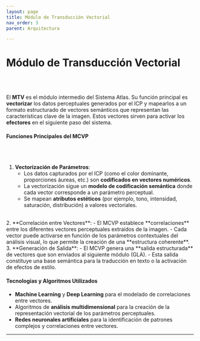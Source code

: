 ```yaml
---
layout: page
title: Módulo de Transducción Vectorial
nav_order: 3
parent: Arquitectura

---
```




# Módulo de Transducción Vectorial
<br><br>

El **MTV** es el módulo intermedio del Sistema Atlas. Su función principal es **vectorizar** los datos perceptuales generados por el ICP y mapearlos a un formato estructurado de vectores semánticos que representan las características clave de la imagen. Estos vectores sirven para activar los **efectores** en el siguiente paso del sistema.
<br>
#### Funciones Principales del MCVP
<br><br>
1. **Vectorización de Parámetros**:
   - Los datos capturados por el ICP (como el color dominante, proporciones áureas, etc.) son **codificados en vectores numéricos**.
   - La vectorización sigue un **modelo de codificación semántica** donde cada vector corresponde a un parámetro perceptual.
   - Se mapean **atributos estéticos** (por ejemplo, tono, intensidad, saturación, distribución) a valores vectoriales.
<br>
2. **Correlación entre Vectores**:
   - El MCVP establece **correlaciones** entre los diferentes vectores perceptuales extraídos de la imagen.
   - Cada vector puede activarse en función de los parámetros contextuales del análisis visual, lo que permite la creación de una **estructura coherente**.
<br>
3. **Generación de Salida**:
   - El MCVP genera una **salida estructurada** de vectores que son enviados al siguiente módulo (GLA).
   - Esta salida constituye una base semántica para la traducción en texto o la activación de efectos de estilo.

#### Tecnologías y Algoritmos Utilizados

- **Machine Learning** y **Deep Learning** para el modelado de correlaciones entre vectores.
- Algoritmos de **análisis multidimensional** para la creación de la representación vectorial de los parámetros perceptuales.
- **Redes neuronales artificiales** para la identificación de patrones complejos y correlaciones entre vectores.

---
